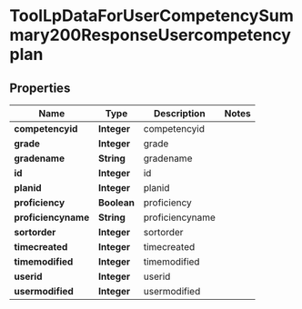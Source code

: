 

# ToolLpDataForUserCompetencySummary200ResponseUsercompetencyplan


## Properties

| Name | Type | Description | Notes |
|------------ | ------------- | ------------- | -------------|
|**competencyid** | **Integer** | competencyid |  |
|**grade** | **Integer** | grade |  |
|**gradename** | **String** | gradename |  |
|**id** | **Integer** | id |  |
|**planid** | **Integer** | planid |  |
|**proficiency** | **Boolean** | proficiency |  |
|**proficiencyname** | **String** | proficiencyname |  |
|**sortorder** | **Integer** | sortorder |  |
|**timecreated** | **Integer** | timecreated |  |
|**timemodified** | **Integer** | timemodified |  |
|**userid** | **Integer** | userid |  |
|**usermodified** | **Integer** | usermodified |  |



